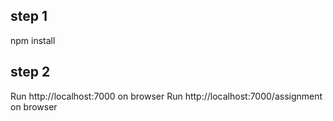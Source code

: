 ## step 1
npm install

## step 2
Run http://localhost:7000 on browser
Run http://localhost:7000/assignment on browser
